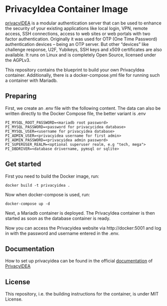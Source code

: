 # PrivacyIdea Container Image


[privacyIDEA](https://www.privacyidea.org/) is a modular authentication server that can be used to enhance the security of your existing applications like local login, VPN, remote access, SSH connections, access to web sites or web portals with two factor authentication. Originally it was used for OTP (One Time Password) authentication devices – being an OTP server. But other “devices” like challenge response, U2F, Yubikeys, SSH keys and x509 certificates are also available. It runs on Linux and is completely Open Source, licensed under the AGPLv3.

This repository contains the blueprint to build your own PrivacyIdea container. Additionally, there is a docker-compose.yml file for running such a container with Mariadb.

## Preparing

First, we create an .env file with the following content.
The data can also be written directly to the Docker Compose file, the better variant is .env

	PI_MYSQL_ROOT_PASSWORD=<mariadb root password>
	PI_MYSQL_PASSWORD=<password for privacycidea database>
	PI_MYSQL_USER=<username for privacyidea database>
	PI_ADMIN_USER=<privacyidea username for first admin>
	PI_ADMIN_PASSWORD=<privacyidea admin password>
	PI_SUPERUSER_REALM=<optional superuser realm, e.g "tech, mega">
	PI_DBDRIVER=<database drivername, pymsql or sqlite>

## Get started

First you need to build the Docker image, run:

	docker build -t privacyidea .

Now when docker-compose is used, run:

	docker-compose up -d

Next, a Mariadb container is deployed. The PrivacyIdea container is then started as soon as the database container is ready.

Now you can access the Privacyidea website via http://docker:5001 and log in with the password and username entered in the .env.

## Documentation

How to set up privacyidea can be found in the official [documentation](https://privacyidea.readthedocs.io/en/latest/) of [PrivacyIDEA](https://www.privacyidea.org/)

## License

This repository, i.e. the building instructions for the container, is under MIT License.

